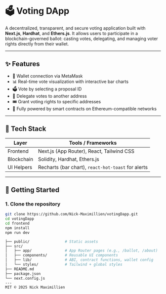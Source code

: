 # 🗳️ Voting DApp

A decentralized, transparent, and secure voting application built with **Next.js**, **Hardhat**, and **Ethers.js**. It allows users to participate in a blockchain-governed ballot: casting votes, delegating, and managing voter rights directly from their wallet.

---

## ✨ Features

- 🔐 Wallet connection via MetaMask
- 📊 Real-time vote visualization with interactive bar charts
- 🗳️ Vote by selecting a proposal ID
- 👥 Delegate votes to another address
- 🎟️ Grant voting rights to specific addresses
- 🔗 Fully powered by smart contracts on Ethereum-compatible networks

---

## 🧱 Tech Stack

| Layer      | Tools / Frameworks |
|------------|--------------------|
| Frontend   | Next.js (App Router), React, Tailwind CSS |
| Blockchain | Solidity, Hardhat, Ethers.js |
| UI Helpers | Recharts (bar chart), `react-hot-toast` for alerts |

---

## 🚀 Getting Started

### 1. Clone the repository

```bash
git clone https://github.com/Nick-Maximillien/votingDapp.git
cd votingDapp
cd frontend
npm install
npm run dev

├── public/                # Static assets
├── src/
│   ├── app/               # App Router pages (e.g., /ballot, /about)
│   ├── components/        # Reusable UI components
│   ├── lib/               # ABI, contract functions, wallet config
│   └── styles/            # Tailwind + global styles
├── README.md
├── package.json
└── next.config.js
---
MIT © 2025 Nick Maximillien

